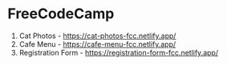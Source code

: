 # FreeCodeCamp

1. Cat Photos - https://cat-photos-fcc.netlify.app/
2. Cafe Menu - https://cafe-menu-fcc.netlify.app/
3. Registration Form - https://registration-form-fcc.netlify.app/
